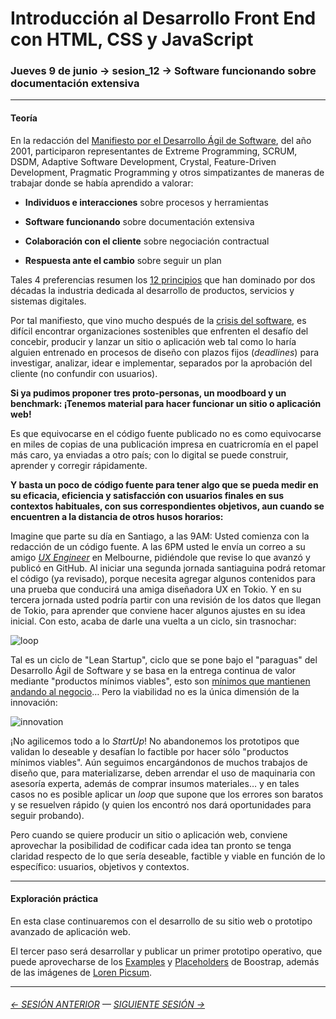 # Introducción al Desarrollo Front End con HTML, CSS y JavaScript

### Jueves 9 de junio → sesion_12 → Software funcionando sobre documentación extensiva

- - - - - - -

#### Teoría

En la redacción del [Manifiesto por el Desarrollo Ágil de Software](https://agilemanifesto.org/iso/es/manifesto.html), del año 2001, participaron representantes de Extreme Programming, SCRUM, DSDM, Adaptive Software Development, Crystal, Feature-Driven Development, Pragmatic Programming y otros simpatizantes de maneras de trabajar donde se había aprendido a valorar:

- **Individuos e interacciones** sobre procesos y herramientas

- **Software funcionando** sobre documentación extensiva

- **Colaboración con el cliente** sobre negociación contractual

- **Respuesta ante el cambio** sobre seguir un plan

Tales 4 preferencias resumen los [12 principios](https://agilemanifesto.org/iso/es/principles.html) que han dominado por dos décadas la industria dedicada al desarrollo de productos, servicios y sistemas digitales.

Por tal manifiesto, que vino mucho después de la [crisis del software](https://es.wikipedia.org/wiki/Crisis_del_software), es difícil encontrar organizaciones sostenibles que enfrenten el desafío del concebir, producir y lanzar un sitio o aplicación web tal como lo haría alguien entrenado en procesos de diseño con plazos fijos (*deadlines*) para investigar, analizar, idear e implementar, separados por la aprobación del cliente (no confundir con usuarios).

**Si ya pudimos proponer tres proto-personas, un moodboard y un benchmark: ¡Tenemos material para hacer funcionar un sitio o aplicación web!** 

Es que equivocarse en el código fuente publicado no es como equivocarse en miles de copias de una publicación impresa en cuatricromía en el papel más caro, ya enviadas a otro país; con lo digital se puede construir, aprender y corregir rápidamente. 

**Y basta un poco de código fuente para tener algo que se pueda medir en su eficacia, eficiencia y satisfacción con usuarios finales en sus contextos habituales, con sus correspondientes objetivos, aun cuando se encuentren a la distancia de otros husos horarios:** 

Imagine que parte su día en Santiago, a las 9AM: Usted comienza con la redacción de un código fuente. A las 6PM usted le envía un correo a su amigo [*UX Engineer*](https://xd.adobe.com/ideas/career-tips/what-is-ux-engineer/) en Melbourne, pidiéndole que revise lo que avanzó y publicó en GitHub. Al iniciar una segunda jornada santiaguina podrá retomar el código (ya revisado), porque necesita agregar algunos contenidos para una prueba que conducirá una amiga diseñadora UX en Tokio. Y en su tercera jornada usted podría partir con una revisión de los datos que llegan de Tokio, para aprender que conviene hacer algunos ajustes en su idea inicial. Con esto, acaba de darle una vuelta a un ciclo, sin trasnochar:

![loop](https://user-images.githubusercontent.com/7999767/149630010-3e54315e-99f9-46f3-8717-34270a3014ba.png)

Tal es un ciclo de "Lean Startup", ciclo que se pone bajo el "paraguas" del Desarrollo Ágil de Software y se basa en la entrega continua de valor mediante "productos mínimos viables", esto son [mínimos que mantienen andando al negocio](https://www.nngroup.com/videos/mvp-antithesis-good-ux/)… Pero la viabilidad no es la única dimensión de la innovación:

![innovation](https://user-images.githubusercontent.com/7999767/149630023-6f156cff-5ffd-4a89-afe8-452cb4dd2ffa.png)

¡No agilicemos todo a lo *StartUp*! No abandonemos los prototipos que validan lo deseable y desafían lo factible por hacer sólo "productos mínimos viables". Aún seguimos encargándonos de muchos trabajos de diseño que, para materializarse, deben arrendar el uso de maquinaria con asesoría experta, además de comprar insumos materiales… y en tales casos no es posible aplicar un *loop* que supone que los errores son baratos y se resuelven rápido (y quien los encontró nos dará oportunidades para seguir probando).

Pero cuando se quiere producir un sitio o aplicación web, conviene aprovechar la posibilidad de codificar cada idea tan pronto se tenga claridad respecto de lo que sería deseable, factible y viable en función de lo específico: usuarios, objetivos y contextos.

- - - - - - - 

#### Exploración práctica

En esta clase continuaremos con el desarrollo de su sitio web o prototipo avanzado de aplicación web. 

El tercer paso será desarrollar y publicar un primer prototipo operativo, que puede aprovecharse de los [Examples](https://getbootstrap.com/docs/5.1/examples/) y [Placeholders](https://getbootstrap.com/docs/5.1/components/placeholders/) de Boostrap, además de las imágenes de [Loren Picsum](https://picsum.photos/).


- - - - - - - 

###### [← SESIÓN ANTERIOR](https://github.com/profesorfaco/front-end/tree/main/sesion_11) — [SIGUIENTE SESIÓN →](https://github.com/profesorfaco/front-end/tree/main/sesion_13)
